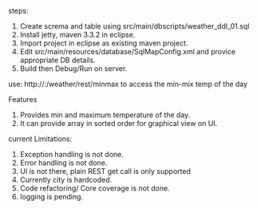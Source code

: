 steps:

1. Create screma and table using src/main/dbscripts/weather_ddl_01.sql 
2. Install jetty, maven 3.3.2 in eclipse. 
3. Import project in eclipse as existing maven project.
4. Edit src/main/resources/database/SqlMapConfig.xml and provice appropriate DB details.
5. Build then Debug/Run on server.

use: http://<hostname>:<port>/weather/rest/minmax
	to access the min-mix temp of the day 
	
Features
1. Provides min and maximum temperature of the day.
2. It can provide array in sorted order for graphical view on UI.

current Limitations:
1. Exception handling is not done.
2. Error handling is not done.
3. UI is not there, plain REST get call is only supported
4. Currently city is hardcoded.
5. Code refactoring/ Core coverage is not done.
6. logging is pending.

 
